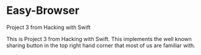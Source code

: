 # Easy-Browser
Project 3 from Hacking with Swift

This is Project 3 from Hacking with Swift. This implements the well known sharing button in the top right hand corner that most of us are
familiar with.
